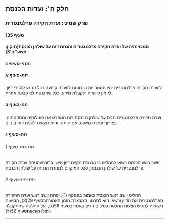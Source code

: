 ## חלק ח׳: ועדות הכנסת

### פרק שמיני: ועדת חקירה פרלמנטרית

#### סעיף 135

**סמכויותיה של ועדת חקירה פרלמנטרית והנחת דוח על שולחן הכנסת[תיקון: תשע״ב־3]**



#### תתי-סעיפים:

##### תת-סעיף א

לוועדת 
חקירה פרלמנטרית יהיו הסמכויות הנתונות לוועדה קבועה בכל הנוגע לסדרי דיון,
 לזימון לוועדה ולקבלת מידע, ככל שהכנסת לא קבעה אחרת.

##### תת-סעיף ב

ועדת חקירה
 פרלמנטרית תניח על שולחן הכנסת דוח המפרט את פעולותיה ומסקנותיה, בצירוף 
עמדת מיעוט, אם היתה, והיא רשאית להניח דוח ביניים.

##### תת-סעיף ג



###### תת-תת-סעיף 1

יושב ראש הכנסת רשאי להחליט כי הכנסת תקיים דיון אישי בדוח שהניחה ועדת 
חקירה פרלמנטרית על שולחן הכנסת, לכל המוקדם למחרת הנחתו על שולחן הכנסת.

###### תת-תת-סעיף 2

החליט יושב ראש הכנסת כאמור בפסקה (1), יפתח יושב ראש ועדת החקירה הפרלמנטרית את הדיון ורשאי הוא לסכמו, במסגרת הזמן האמורהבסעיף 29(3); הסיעות רשאיות להגיש הצעות החלטה לסיכום הדיון כאמורבסעיף 56(ג), ועל החלטה שהתקבלה יחולו הוראותסעיף 56(ד).

----

